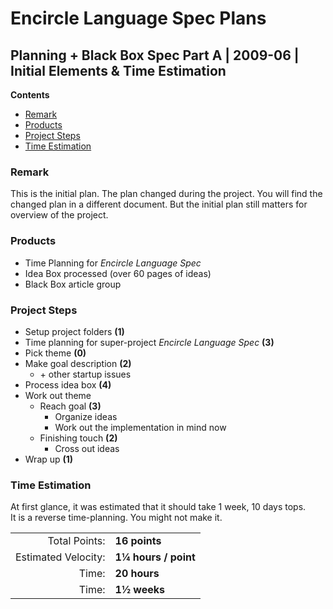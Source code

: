 ﻿Encircle Language Spec Plans
============================

Planning + Black Box Spec Part A | 2009-06 | Initial Elements & Time Estimation
-------------------------------------------------------------------------------

__Contents__

- [Remark](#remark)
- [Products](#products)
- [Project Steps](#project-steps)
- [Time Estimation](#time-estimation)

### Remark

This is the initial plan. The plan changed during the project. You will find the changed plan in a different document. But the initial plan still matters for overview of the project.

### Products

- Time Planning for *Encircle Language Spec*
- Idea Box processed (over 60 pages of ideas)
- Black Box article group

### Project Steps

- Setup project folders  __(1)__
- Time planning for super-project *Encircle Language Spec* __(3)__
- Pick theme  __(0)__
- Make goal description  __(2)__
    - \+ other startup issues
- Process idea box  __(4)__
- Work out theme
    - Reach goal  __(3)__
        - Organize ideas
        - Work out the implementation in mind now
    - Finishing touch  __(2)__
        - Cross out ideas
- Wrap up  __(1)__

### Time Estimation

At first glance, it was estimated that it should take 1 week, 10 days tops.  
It is a reverse time-planning. You might not make it.

|                     |                      |
|--------------------:|:---------------------|
|       Total Points: | __16 points__        |
| Estimated Velocity: | __1¼ hours / point__ |
|               Time: | __20 hours__         |
|               Time: | __1½ weeks__         |